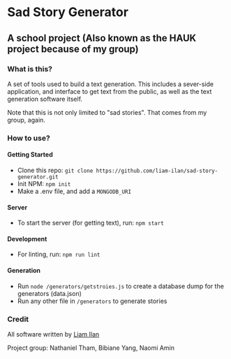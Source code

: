 # Sad Story Generator
## A school project (Also known as the HAUK project because of my group)

### What is this?
A set of tools used to build a text generation. This includes a sever-side application, and interface to get text from the public, as well as the text generation software itself.

Note that this is not only limited to "sad stories". That comes from my group, again.

### How to use?

#### Getting Started
- Clone this repo: `git clone https://github.com/liam-ilan/sad-story-generator.git`
- Init NPM: `npm init`
- Make a .env file, and add a `MONGODB_URI`

#### Server
- To start the server (for getting text), run: `npm start`

#### Development
- For linting, run: `npm run lint`

#### Generation
- Run `node /generators/getstroies.js` to create a database dump for the generators (data.json)
- Run any other file in `/generators` to generate stories

### Credit
All software written by [Liam Ilan](https://liamilan.surge.sh)

Project group: Nathaniel Tham, Bibiane Yang, Naomi Amin
